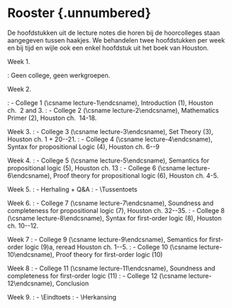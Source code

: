 <!-- TODO Include the dates from metadata! -->
# Rooster {.unnumbered}

De hoofdstukken uit de lecture notes die horen bij de hoorcolleges staan
aangegeven tussen haakjes. We behandelen twee hoofdstukken per week en
bij tijd en wijle ook een enkel hoofdstuk uit het boek van Houston.

Week 1.

:   Geen college, geen werkgroepen.

Week 2.

: - College 1 (\csname lecture-1\endcsname), Introduction (1), Houston ch.  2 and 3.
: - College 2 (\csname lecture-2\endcsname), Mathematics Primer (2), Houston ch.  14-18.

Week 3.
: - College 3 (\csname lecture-3\endcsname), Set Theory (3), Houston ch. 1 + 20--21.
: - College 4 (\csname lecture-4\endcsname), Syntax for propositional Logic (4), Houston ch. 6--9

Week 4.
: - College 5 (\csname lecture-5\endcsname), Semantics for propositional logic (5), Houston ch. 13
: - College 6 (\csname lecture-6\endcsname), Proof theory for propositional logic (6), Houston
    ch. 4-5.

Week 5.
:   - Herhaling + Q&A
:   - \Tussentoets

Week 6.
: - College 7 (\csname lecture-7\endcsname), Soundness and completeness for propositional logic (7),
    Houston ch. 32--35.
: -  College 8 (\csname lecture-8\endcsname), Syntax for first-order logic (8), Houston ch. 10--12.

Week 7
: - College 9 (\csname lecture-9\endcsname), Semantics for first-order logic (9)a, reread Houston
    ch. 1--5.
: - College 10 (\csname lecture-10\endcsname), Proof theory for first-order logic (10)

Week 8
: - College 11 (\csname lecture-11\endcsname), Soundness and completeness for first-order logic (11)
: - College 12 (\csname lecture-12\endcsname), Conclusion

Week 9.
: - \Eindtoets
: - \Herkansing


